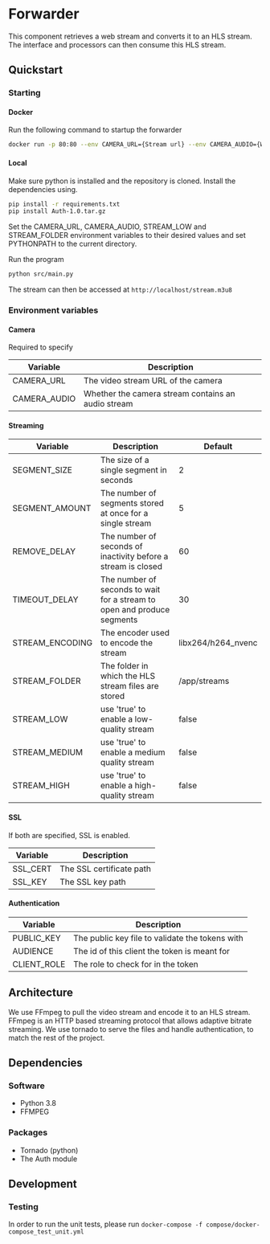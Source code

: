 # Forwarder

This component retrieves a web stream and converts it to an HLS stream. The interface and processors can then consume this HLS stream.

## Quickstart

### Starting

#### Docker

Run the following command to startup the forwarder

```bash
docker run -p 80:80 --env CAMERA_URL={Stream url} --env CAMERA_AUDIO={Wether the stream contains audio} --env STREAM_LOW=true tracktech/forwarder
```

#### Local

Make sure python is installed and the repository is cloned. Install the dependencies using.

```bash
pip install -r requirements.txt
pip install Auth-1.0.tar.gz
```

Set the CAMERA_URL, CAMERA_AUDIO, STREAM_LOW and STREAM_FOLDER environment variables to their desired values and set PYTHONPATH to the current directory.

Run the program

```bash
python src/main.py
```

The stream can then be accessed at `http://localhost/stream.m3u8`

### Environment variables

#### Camera

Required to specify

| Variable     | Description                                        |
| ------------ | -------------------------------------------------- |
| CAMERA_URL   | The video stream URL of the camera                 |
| CAMERA_AUDIO | Whether the camera stream contains an audio stream |

#### Streaming

| Variable        | Description                                                             | Default            |
| --------------- | ----------------------------------------------------------------------- | ------------------ |
| SEGMENT_SIZE    | The size of a single segment in seconds                                 | 2                  |
| SEGMENT_AMOUNT  | The number of segments stored at once for a single stream               | 5                  |
| REMOVE_DELAY    | The number of seconds of inactivity before a stream is closed           | 60                 |
| TIMEOUT_DELAY   | The number of seconds to wait for a stream to open and produce segments | 30                 |
| STREAM_ENCODING | The encoder used to encode the stream                                   | libx264/h264_nvenc |
| STREAM_FOLDER   | The folder in which the HLS stream files are stored                     | /app/streams       |
| STREAM_LOW      | use 'true' to enable a low-quality stream                               | false              |
| STREAM_MEDIUM   | use 'true' to enable a medium quality stream                            | false              |
| STREAM_HIGH     | use 'true' to enable a high-quality stream                              | false              |

#### SSL

If both are specified, SSL is enabled.

| Variable | Description              |
| -------- | ------------------------ |
| SSL_CERT | The SSL certificate path |
| SSL_KEY  | The SSL key path         |

#### Authentication

| Variable    | Description                                     |
| ----------- | ----------------------------------------------- |
| PUBLIC_KEY  | The public key file to validate the tokens with |
| AUDIENCE    | The id of this client the token is meant for    |
| CLIENT_ROLE | The role to check for in the token              |

## Architecture

We use FFmpeg to pull the video stream and encode it to an HLS stream. FFmpeg is an HTTP based streaming protocol that allows adaptive bitrate streaming. We use tornado to serve the files and handle authentication, to match the rest of the project.

## Dependencies

### Software

- Python 3.8
- FFMPEG

### Packages

- Tornado (python)
- The Auth module

## Development

### Testing

In order to run the unit tests, please run `docker-compose -f compose/docker-compose_test_unit.yml`
